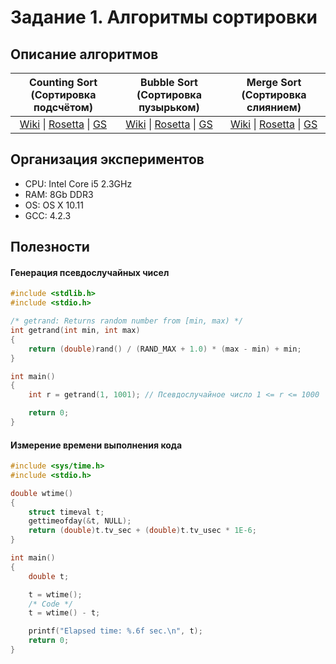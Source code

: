 # Задание 1. Алгоритмы сортировки

## Описание алгоритмов
| Counting Sort <br>(Сортировка подсчётом) | Bubble Sort <br>(Сортировка пузырьком) | Merge Sort <br>(Сортировка слиянием) |
| :---: | :---: | :---: |
| [Wiki](https://ru.wikipedia.org/wiki/%D0%A1%D0%BE%D1%80%D1%82%D0%B8%D1%80%D0%BE%D0%B2%D0%BA%D0%B0_%D0%BF%D0%BE%D0%B4%D1%81%D1%87%D1%91%D1%82%D0%BE%D0%BC) \| [Rosetta](http://rosettacode.org/wiki/Sorting_algorithms/Counting_sort#C) \| [GS](http://www.geeksforgeeks.org/counting-sort/) | [Wiki](https://ru.wikipedia.org/wiki/%D0%A1%D0%BE%D1%80%D1%82%D0%B8%D1%80%D0%BE%D0%B2%D0%BA%D0%B0_%D0%BF%D1%83%D0%B7%D1%8B%D1%80%D1%8C%D0%BA%D0%BE%D0%BC) \| [Rosetta](http://rosettacode.org/wiki/Sorting_algorithms/Bubble_sort#C) \| [GS](http://geeksquiz.com/bubble-sort/) | [Wiki](https://ru.wikipedia.org/wiki/%D0%A1%D0%BE%D1%80%D1%82%D0%B8%D1%80%D0%BE%D0%B2%D0%BA%D0%B0_%D1%81%D0%BB%D0%B8%D1%8F%D0%BD%D0%B8%D0%B5%D0%BC) \| [Rosetta](http://rosettacode.org/wiki/Sorting_algorithms/Merge_sort#C) \| [GS](http://geeksquiz.com/merge-sort/) |

## Организация экспериментов
* CPU: Intel Core i5 2.3GHz
* RAM: 8Gb DDR3
* OS: OS X 10.11
* GCC: 4.2.3

## Полезности

#### Генерация псевдослучайных чисел
```c
#include <stdlib.h>
#include <stdio.h>

/* getrand: Returns random number from [min, max) */
int getrand(int min, int max)
{
    return (double)rand() / (RAND_MAX + 1.0) * (max - min) + min;
}

int main()
{
    int r = getrand(1, 1001); // Псевдослучайное число 1 <= r <= 1000

    return 0;
}
```
#### Измерение времени выполнения кода
```c
#include <sys/time.h>
#include <stdio.h>

double wtime()
{
    struct timeval t;
    gettimeofday(&t, NULL);
    return (double)t.tv_sec + (double)t.tv_usec * 1E-6;
}

int main()
{
    double t;

    t = wtime();
    /* Code */
    t = wtime() - t;

    printf("Elapsed time: %.6f sec.\n", t);  
    return 0;
}
```
